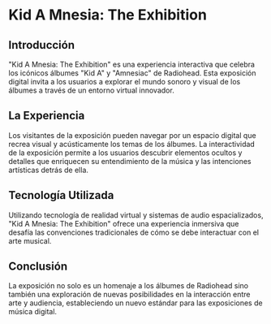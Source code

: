 # Kid A Mnesia: The Exhibition

## Introducción
"Kid A Mnesia: The Exhibition" es una experiencia interactiva que celebra los icónicos álbumes "Kid A" y "Amnesiac" de Radiohead. Esta exposición digital invita a los usuarios a explorar el mundo sonoro y visual de los álbumes a través de un entorno virtual innovador.

## La Experiencia
Los visitantes de la exposición pueden navegar por un espacio digital que recrea visual y acústicamente los temas de los álbumes. La interactividad de la exposición permite a los usuarios descubrir elementos ocultos y detalles que enriquecen su entendimiento de la música y las intenciones artísticas detrás de ella.

## Tecnología Utilizada
Utilizando tecnología de realidad virtual y sistemas de audio espacializados, "Kid A Mnesia: The Exhibition" ofrece una experiencia inmersiva que desafía las convenciones tradicionales de cómo se debe interactuar con el arte musical.

## Conclusión
La exposición no solo es un homenaje a los álbumes de Radiohead sino también una exploración de nuevas posibilidades en la interacción entre arte y audiencia, estableciendo un nuevo estándar para las exposiciones de música digital.


